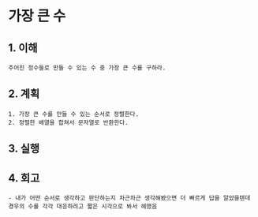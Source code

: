 # 가장 큰 수

## 1. 이해
    주어진 정수들로 만들 수 있는 수 중 가장 큰 수를 구하라.

## 2. 계획
    1. 가장 큰 수를 만들 수 있는 순서로 정렬한다.
    2. 정렬한 배열을 합쳐서 문자열로 반환한다.

## 3. 실행

## 4. 회고
    - 내가 어떤 순서로 생각하고 판단하는지 차근차근 생각해봤으면 더 빠르게 답을 알았을텐데 경우의 수를 각각 대응하려고 짧은 시각으로 봐서 헤맸음